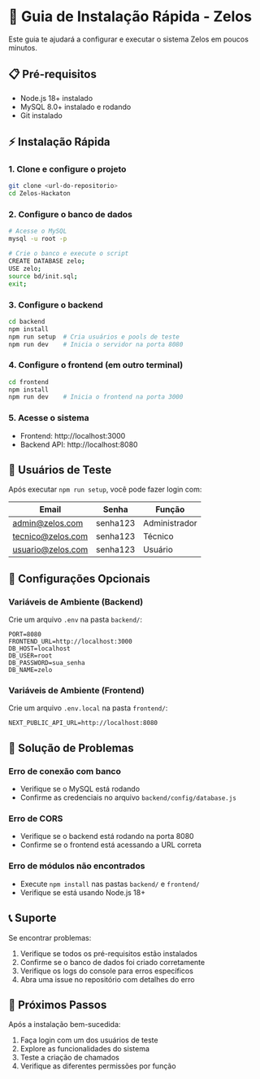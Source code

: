 # 🚀 Guia de Instalação Rápida - Zelos

Este guia te ajudará a configurar e executar o sistema Zelos em poucos minutos.

## 📋 Pré-requisitos

- Node.js 18+ instalado
- MySQL 8.0+ instalado e rodando
- Git instalado

## ⚡ Instalação Rápida

### 1. Clone e configure o projeto
```bash
git clone <url-do-repositorio>
cd Zelos-Hackaton
```

### 2. Configure o banco de dados
```bash
# Acesse o MySQL
mysql -u root -p

# Crie o banco e execute o script
CREATE DATABASE zelo;
USE zelo;
source bd/init.sql;
exit;
```

### 3. Configure o backend
```bash
cd backend
npm install
npm run setup  # Cria usuários e pools de teste
npm run dev    # Inicia o servidor na porta 8080
```

### 4. Configure o frontend (em outro terminal)
```bash
cd frontend
npm install
npm run dev    # Inicia o frontend na porta 3000
```

### 5. Acesse o sistema
- Frontend: http://localhost:3000
- Backend API: http://localhost:8080

## 👥 Usuários de Teste

Após executar `npm run setup`, você pode fazer login com:

| Email | Senha | Função |
|-------|-------|--------|
| admin@zelos.com | senha123 | Administrador |
| tecnico@zelos.com | senha123 | Técnico |
| usuario@zelos.com | senha123 | Usuário |

## 🔧 Configurações Opcionais

### Variáveis de Ambiente (Backend)
Crie um arquivo `.env` na pasta `backend/`:
```env
PORT=8080
FRONTEND_URL=http://localhost:3000
DB_HOST=localhost
DB_USER=root
DB_PASSWORD=sua_senha
DB_NAME=zelo
```

### Variáveis de Ambiente (Frontend)
Crie um arquivo `.env.local` na pasta `frontend/`:
```env
NEXT_PUBLIC_API_URL=http://localhost:8080
```

## 🐛 Solução de Problemas

### Erro de conexão com banco
- Verifique se o MySQL está rodando
- Confirme as credenciais no arquivo `backend/config/database.js`

### Erro de CORS
- Verifique se o backend está rodando na porta 8080
- Confirme se o frontend está acessando a URL correta

### Erro de módulos não encontrados
- Execute `npm install` nas pastas `backend/` e `frontend/`
- Verifique se está usando Node.js 18+

## 📞 Suporte

Se encontrar problemas:
1. Verifique se todos os pré-requisitos estão instalados
2. Confirme se o banco de dados foi criado corretamente
3. Verifique os logs do console para erros específicos
4. Abra uma issue no repositório com detalhes do erro

## 🎯 Próximos Passos

Após a instalação bem-sucedida:
1. Faça login com um dos usuários de teste
2. Explore as funcionalidades do sistema
3. Teste a criação de chamados
4. Verifique as diferentes permissões por função
